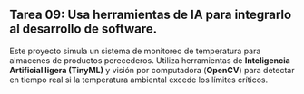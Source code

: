 ## Tarea 09: Usa herramientas de IA para integrarlo al desarrollo de software.

Este proyecto simula un sistema de monitoreo de temperatura para almacenes de productos perecederos. Utiliza herramientas de **Inteligencia Artificial ligera (TinyML)** y visión por computadora (**OpenCV**) para detectar en tiempo real si la temperatura ambiental excede los límites críticos.